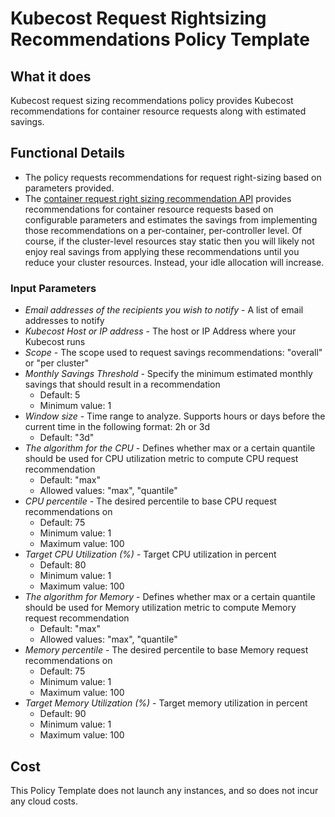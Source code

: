# Kubecost Request Rightsizing Recommendations Policy Template

## What it does

Kubecost request sizing recommendations policy provides Kubecost recommendations for container resource requests along with estimated savings.

## Functional Details

- The policy requests recommendations for request right-sizing based on parameters provided.
- The [container request right sizing recommendation API](https://docs.kubecost.com/apis/apis-overview/api-request-right-sizing-v2) provides recommendations for container resource requests based on configurable parameters and estimates the savings from implementing those recommendations on a per-container, per-controller level. Of course, if the cluster-level resources stay static then you will likely not enjoy real savings from applying these recommendations until you reduce your cluster resources. Instead, your idle allocation will increase.

### Input Parameters

- *Email addresses of the recipients you wish to notify* - A list of email addresses to notify
- *Kubecost Host or IP address* - The host or IP Address where your Kubecost runs
- *Scope* - The scope used to request savings recommendations: "overall" or "per cluster"
- *Monthly Savings Threshold* - Specify the minimum estimated monthly savings that should result in a recommendation
  - Default: 5
  - Minimum value: 1
- *Window size* - Time range to analyze. Supports hours or days before the current time in the following format: 2h or 3d
  - Default: "3d"
- *The algorithm for the CPU* - Defines whether max or a certain quantile should be used for CPU utilization metric to compute CPU request recommendation
  - Default: "max"
  - Allowed values: "max", "quantile"
- *CPU percentile* - The desired percentile to base CPU request recommendations on
  - Default: 75
  - Minimum value: 1
  - Maximum value: 100
- *Target CPU Utilization (%)* - Target CPU utilization in percent
  - Default: 80
  - Minimum value: 1
  - Maximum value: 100
- *The algorithm for Memory* - Defines whether max or a certain quantile should be used for Memory utilization metric to compute Memory request recommendation
  - Default: "max"
  - Allowed values: "max", "quantile"
- *Memory percentile* - The desired percentile to base Memory request recommendations on
  - Default: 75
  - Minimum value: 1
  - Maximum value: 100
- *Target Memory Utilization (%)* - Target memory utilization in percent
  - Default: 90
  - Minimum value: 1
  - Maximum value: 100

## Cost

This Policy Template does not launch any instances, and so does not incur any cloud costs.

